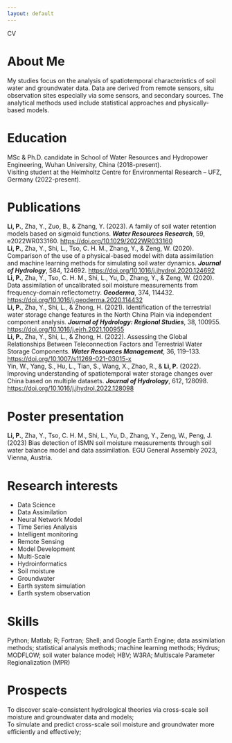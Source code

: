 ```yaml
---
layout: default
---
```

CV  

# About Me
My studies focus on the analysis of spatiotemporal characteristics of soil water and groundwater data. Data are derived from remote sensors, situ observation sites especially via some sensors, and secondary sources. The analytical methods used include statistical approaches and physically-based models.
# Education
MSc & Ph.D. candidate in School of Water Resources and Hydropower Engineering, Wuhan University, China (2018-present).  
Visiting student at the Helmholtz Centre for Environmental Research – UFZ, Germany (2022-present).
# Publications
**Li, P.**, Zha, Y., Zuo, B., & Zhang, Y. (2023). A family of soil water retention models based on sigmoid functions. ***Water Resources Research***, 59, e2022WR033160. https://doi.org/10.1029/2022WR033160  
**Li, P.**, Zha, Y., Shi, L., Tso, C. H. M., Zhang, Y., & Zeng, W. (2020). Comparison of the use of a physical-based model with data assimilation and machine learning methods for simulating soil water dynamics. ***Journal of Hydrology***, 584, 124692. https://doi.org/10.1016/j.jhydrol.2020.124692  
**Li, P.**, Zha, Y., Tso, C. H. M., Shi, L., Yu, D., Zhang, Y., & Zeng, W. (2020). Data assimilation of uncalibrated soil moisture measurements from frequency-domain reflectometry. ***Geoderma***, 374, 114432. https://doi.org/10.1016/j.geoderma.2020.114432  
**Li, P.**, Zha, Y., Shi, L., & Zhong, H. (2021). Identification of the terrestrial water storage change features in the North China Plain via independent component analysis. ***Journal of Hydrology: Regional Studies***, 38, 100955. https://doi.org/10.1016/j.ejrh.2021.100955  
**Li, P.**, Zha, Y., Shi, L., & Zhong, H. (2022). Assessing the Global Relationships Between Teleconnection Factors and Terrestrial Water Storage Components. ***Water Resources Management***, 36, 119–133. https://doi.org/10.1007/s11269-021-03015-x  
Yin, W., Yang, S., Hu, L., Tian, S., Wang, X., Zhao, R., & **Li, P.** (2022). Improving understanding of spatiotemporal water storage changes over China based on multiple datasets. ***Journal of Hydrology***, 612, 128098. https://doi.org/10.1016/j.jhydrol.2022.128098 
# Poster presentation
**Li, P.**, Zha, Y., Tso, C. H. M., Shi, L., Yu, D., Zhang, Y., Zeng, W., Peng, J. (2023) Bias detection of ISMN soil moisture measurements through soil water balance model and data assimilation. EGU General Assembly 2023, Vienna, Austria.
# Research interests
* Data Science
* Data Assimilation
* Neural Network Model
* Time Series Analysis
* Intelligent monitoring
* Remote Sensing
* Model Development
* Multi-Scale
* Hydroinformatics
* Soil moisture
* Groundwater
* Earth system simulation
* Earth system observation  

# Skills
Python; Matlab; R; Fortran; Shell; and Google Earth Engine; data assimilation methods; statistical analysis methods; machine learning methods; Hydrus; MODFLOW; soil water balance model; HBV; W3RA; Multiscale Parameter Regionalization (MPR)
# Prospects
To discover scale-consistent hydrological theories via cross-scale soil moisture and groundwater data and models;  
To simulate and predict cross-scale soil moisture and groundwater more efficiently and effectively;


